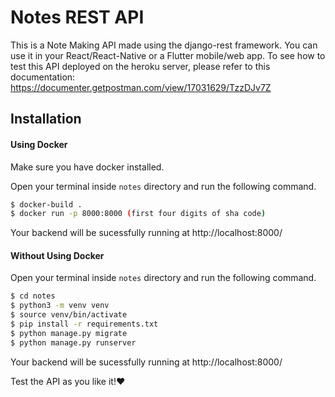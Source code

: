 # Notes REST API

This is a Note Making API made using the django-rest framework. You can use it in your React/React-Native or a Flutter mobile/web app.
To see how to test this API deployed on the heroku server, please refer to this documentation: 
https://documenter.getpostman.com/view/17031629/TzzDJv7Z


## Installation

#### Using Docker
Make sure you have docker installed.

Open your terminal inside `notes` directory and run the following command.
```sh
$ docker-build .
$ docker run -p 8000:8000 (first four digits of sha code)
```
Your backend will be sucessfully running at http://localhost:8000/

#### Without Using Docker

Open your terminal inside `notes` directory and run the following command.

```sh
$ cd notes
$ python3 -m venv venv
$ source venv/bin/activate
$ pip install -r requirements.txt
$ python manage.py migrate
$ python manage.py runserver
```

Your backend will be sucessfully running at http://localhost:8000/ 

Test the API as you like it!❤